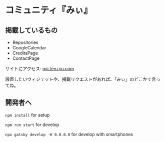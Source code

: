 # コミュニティ『みぃ』

## 掲載しているもの

- Repositories
- GoogleCalendar
- CreditsPage
- ContactPage

サイトにアクセス: [mii.tenzyu.com](https://mii.tenzyu.com/)

設置したいウィジェットや、掲載リクエストがあれば、「みぃ」のどこかで言ってね。

## 開発者へ

`npm install` for setup

`npm run start` for develop

`npx gatsby develop -H 0.0.0.0` for develop with smartphones
